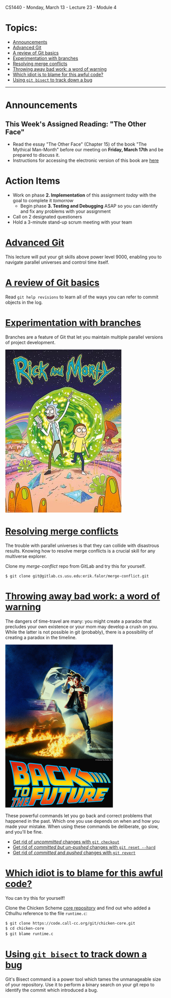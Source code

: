 CS1440 - Monday, March 13 - Lecture 23 - Module 4

# Topics:
* [Announcements](#announcements)
* [Advanced Git](#advanced-git)
* [A review of Git basics](#a-review-of-git-basics)
* [Experimentation with branches](#experimentation-with-branches)
* [Resolving merge conflicts](#resolving-merge-conflicts)
* [Throwing away bad work: a word of warning](#throwing-away-bad-work-a-word-of-warning)
* [Which idiot is to blame for this awful code?](#which-idiot-is-to-blame-for-this-awful-code)
* [Using `git bisect` to track down a bug](#using-git-bisect-to-track-down-a-bug)


------------------------------------------------------------
# Announcements

## This Week's Assigned Reading: "The Other Face"

*   Read the essay "The Other Face" (Chapter 15) of the book "The Mythical Man-Month" before our meeting on **Friday, March 17th** and be prepared to discuss it.
*   Instructions for accessing the electronic version of this book are [here](../../Required_Reading_Schedule.md#accessing-the-mythical-man-month-for-free-through-the-usu-library)


# Action Items

*   Work on phase **2. Implementation** of this assignment *today* with the goal to complete it *tomorrow*
    *   Begin phase **3. Testing and Debugging** ASAP so you can identify and fix any problems with your assignment
*	Call on 2 designated questioners
*	Hold a 3-minute stand-up scrum meeting with your team



# [Advanced Git](../../Using_Git/Advanced_Git.md)

This lecture will put your git skills above power level 9000, enabling you to navigate parallel universes and control time itself.



# [A review of Git basics](../../Using_Git/Advanced_Git.md#a-review-of-git-basics)

Read `git help revisions` to learn all of the ways you can refer to commit objects in the log.



# [Experimentation with branches](../../Using_Git/Advanced_Git.md#experimentation-with-branches)

Branches are a feature of Git that let you maintain multiple parallel versions of project development.

![Git is your very own portal gun](./62-Rick_and_Morty.jpg "Git is your very own portal gun")



# [Resolving merge conflicts](../../Using_Git/Advanced_Git.md#resolving-merge-conflicts)

The trouble with parallel universes is that they can collide with disastrous
results.  Knowing how to resolve merge conflicts is a crucial skill for any 
multiverse explorer.


Clone my *merge-conflict* repo from GitLab and try this for yourself.

```
$ git clone git@gitlab.cs.usu.edu:erik.falor/merge-conflict.git
```



# [Throwing away bad work: a word of warning](../../Using_Git/Advanced_Git.md#throwing-away-bad-work-a-word-of-warning)

The dangers of time-travel are many: you might create a paradox that precludes
your own existence or your mom may develop a crush on you.  While the latter is
not possible in git (probably), there is a possibility of creating a paradox in
the timeline.

![Gotta go back to the future](./64-Back-to-the-Future.jpg "Gotta go back to the future")

These powerful commands let you go back and correct problems that happened in
the past.  Which one you use depends on when and how you made your mistake.
When using these commands be deliberate, go slow, and you'll be fine.


* [Get rid of *uncommitted* changes with `git checkout`](../../Using_Git/Advanced_Git.md#get-rid-of-uncommitted-changes-with-git-checkout)
* [Get rid of *committed but un-pushed* changes with `git reset --hard`](../../Using_Git/Advanced_Git.md#get-rid-of-committed-but-un-pushed-changes-with-git-reset-hard)
* [Get rid of *committed* and *pushed* changes with `git revert`](../../Using_Git/Advanced_Git.md#get-rid-of-committed-and-pushed-changes-with-git-revert)



# [Which idiot is to blame for this awful code?](../../Using_Git/Advanced_Git.md#which-idiot-is-to-blame-for-this-awful-code)

You can try this for yourself!

Clone the Chicken Scheme [core repository](http://code.call-cc.org/#chicken-core-development-repository)
and find out who added a Cthulhu reference to the file `runtime.c`:

```bash
$ git clone https://code.call-cc.org/git/chicken-core.git
$ cd chicken-core
$ git blame runtime.c
```



# [Using `git bisect` to track down a bug](../../Using_Git/Advanced_Git.md#using-git-bisect-to-track-down-a-bug)

Git's Bisect command is a power tool which tames the unmanageable size of your
repository.  Use it to perform a binary search on your git repo to identify the
commit which introduced a bug.



